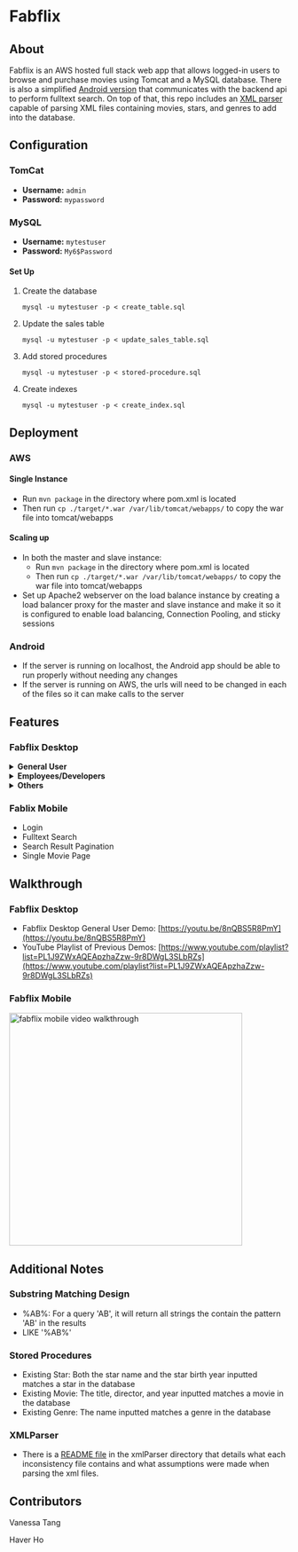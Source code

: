 # Fabflix

## About
Fabflix is an AWS hosted full stack web app that allows logged-in users to browse and purchase movies using Tomcat and a MySQL database. There is also a simplified [Android version](/Android) that communicates with the backend api to perform fulltext search. On top of that, this repo includes an [XML parser](/xmlParser) capable of parsing XML files containing movies, stars, and genres to add into the database.

## Configuration

### TomCat
  - **Username:** `admin`
  - **Password:** `mypassword`

### MySQL
  - **Username:** `mytestuser`
  - **Password:** `My6$Password`

#### Set Up
    
   1. Create the database
      ```
      mysql -u mytestuser -p < create_table.sql
      ```
   2. Update the sales table
      ```
      mysql -u mytestuser -p < update_sales_table.sql
      ```
   3. Add stored procedures
      ```
      mysql -u mytestuser -p < stored-procedure.sql
      ```
   4. Create indexes
      ```
      mysql -u mytestuser -p < create_index.sql
      ```

## Deployment

### AWS

#### Single Instance
  - Run `mvn package` in the directory where pom.xml is located
  - Then run `cp ./target/*.war /var/lib/tomcat/webapps/` to copy the war file into tomcat/webapps

#### Scaling up
  - In both the master and slave instance:
    - Run `mvn package` in the directory where pom.xml is located
    - Then run `cp ./target/*.war /var/lib/tomcat/webapps/` to copy the war file into tomcat/webapps
  - Set up Apache2 webserver on the load balance instance by creating a load balancer proxy for the master and slave instance and make it so it is configured to enable load balancing, Connection Pooling, and sticky sessions

### Android
  - If the server is running on localhost, the Android app should be able to run properly without needing any changes
  - If the server is running on AWS, the urls will need to be changed in each of the files so it can make calls to the server

## Features

### Fabflix Desktop
  <details> <summary><strong>General User</strong></summary>
    
  - Login
  - Login Filter
  - reCaptcha Verification
  - Top 20 Movies Page
  - Single Movie Page
  - Single Star Page
  - Search by Genre
  - Search by Start Character
  - Advanced Search
    - Search by Title, Director, Year, and/or Star
  - Fulltext Search
  - Search Autocomplete
  - Persisting Search Results Page
    - Even if the user navigates to a different page, their previous search results will be kept and can be accessed on the search results page
  - Search Results Pagination
  - Search Results Filters
    - Sorting
      - Sort by Title
      - Sort by Rating
      - Any combination of sorting ascending or descending can be applied
    - Page Size Limits
  - Add Movie to Cart
  - Movie Cart Page
    - Users can increment/decrement the copies of a movie in their cart
    - Users can delete a movie from their cart
  - Payment Page
  - Payment Confirmation Page
  </details>
 
  <details><summary><strong>Employees/Developers</strong></summary>
    
  - Employee Login
  - Employee Login Filter
  - reCaptcha Verifications
  - Database Metadata Page
  - Database Modifications using Stored Procedures
    - Adding a New Movie
    - Adding a New Star
    - Adding a New Genre
  </details>

  <details><summary><strong>Others</strong></summary>
    
  - XML Parser
    - To find more information about this, refer to the [XML Parser README](/xmlParser/README.md)
  - Password Encryption
  - Prepared Statements
    - Files with Prepared Statements
      - [GenreResultServlet.java](src/GenreResultServlet.java)
      - [StartTitleResultServlet.java](src/StartTitleResultServlet.java)
      - [SearchResultServlet.java](src/SearchResultServlet.java)
      - [SingleMovieServlet.java](src/SingleMovieServlet.java)
      - [SingleStarServlet.java](src/SingleStarServlet.java)
      - [MoviesServlet.java](src/MoviesServlet.java)
      - [PaymentServlet.java](src/PaymentServlet.java)
      - [CartServlet.java](src/CartServlet.java)
      - [ConfirmationServlet.java](src/ConfirmationServlet.java)
      - [MainInitServlet.java](src/MainInitServlet.java)
      - [MetadataServlet.java](src/MetadataServlet.java)
      - [AddGenreServlet.java](src/AddGenreServlet.java)
      - [AddMovieServlet.java](src/AddMovieServlet.java)
      - [AddStarServlet.java](src/AddStarServlet.java)
  - Connection Pooling
    - All code/configuration files using JDBC Connection Pooling
        - [GenreResultServlet.java](src/GenreResultServlet.java)
        - [StartTitleResultServlet.java](src/StartTitleResultServlet.java)
        - [SearchResultServlet.java](src/SearchResultServlet.java)
        - [SingleMovieServlet.java](src/SingleMovieServlet.java)
        - [SingleStarServlet.java](src/SingleStarServlet.java)
        - [MoviesServlet.java](src/MoviesServlet.java)
        - [PaymentServlet.java](src/PaymentServlet.java)
        - [CartServlet.java](src/CartServlet.java)
        - [ConfirmationServlet.java](src/ConfirmationServlet.java)
        - [MainInitServlet.java](src/MainInitServlet.java)
        - [MetadataServlet.java](src/MetadataServlet.java)
        - [AddGenreServlet.java](src/AddGenreServlet.java)
        - [AddMovieServlet.java](src/AddMovieServlet.java)
        - [AddStarServlet.java](src/AddStarServlet.java)
        - [Autocomplete.java](src/Autocomplete.java)
        - [FulltextServlet.java](src/FulltextServlet.java)
        - [LoginServlet.java](src/LoginServlet.java)
        - [EmployeeLoginServlet.java](src/EmployeeLoginServlet.java)
    
    - How is Connection Pooling utlized in the code?
        - Any servlet file in the src directory that needs to access the database should be using JDBC Connection Pooling
        - Multiple connections are established with a pool which saves having to open and close a connection each time a computation is done
        - When a connection is need to do a computation, an available connection from the pool is used and then it is put back after the computation is complete
    
    - How does Connection Pooling works with the two backend SQLs
        - Since there are two backend SQL (Master and Slave), there will be a connection pool for each of them meaning there are two separate connection pools, one for Master and one for Slave
        - For each datasource based on how they are defined in [context.xml](WebContent/META-INF/context.xml):
            - There will be at most 100 connections (maxTotal)
            - If more than 30 connections are not used, some of the connections will be closed to save resources (maxIdle)
            - The connection will timeout and fail after waiting for 10000 ms (maxWaitMillis)
  
  - Master/Slave Setup
    - All code/configuration files that contains routing queries to Master/Slave SQL.
        - [context.xml](WebContent/META-INF/context.xml) define the datasources for routing queries
          - *Note: This is currently set to localhost. To use this, the master SQL url has to be changed*
        - These files have their queries routed to the Master SQL because of inserting data into the database:
            - [PaymentServlet.java](src/PaymentServlet.java)
            - [AddGenreServlet.java](src/AddGenreServlet.java)
            - [AddMovieServlet.java](src/AddMovieServlet.java)
            - [AddStarServlet.java](src/AddStarServlet.java)
        - These files have their queries routed to the localhost which is randomized by the load balancer:
            - [Autocomplete.java](src/Autocomplete.java)
            - [CartServlet.java](src/CartServlet.java)
            - [ConfirmationServlet.java](src/ConfirmationServlet.java)
            - [EmployeeLoginServlet.java](src/EmployeeLoginServlet.java)
            - [FulltextServlet.java](src/FulltextServlet.java)
            - [GenreResultServlet.java](src/GenreResultServlet.java)
            - [LoginServlet.java](src/LoginServlet.java)
            - [MainInitServlet.java](src/MainInitServlet.java)
            - [MetadataServlet.java](src/MainInitServlet.java)
            - [MoviesServlet.java](src/MoviesServlet.java)
            - [SearchResultServlet.java](src/SearchResultServlet.java)
            - [SingleMovieServlet.java](src/SingleMovieServlet.java)
            - [SingleStarServlet.java](src/SingleStarServlet.java)
            - [StartTitleResultServlet](src/StartTitleResultServlet.java)

    - #### How are read/write requests routed to Master/Slave SQL?
        - Read requests should go to either the Master or Slave SQL since it does not involve making any changes to the database this is done by the load balancer
        - Write requests should only go to the Master SQL because only changes made in the master will be replicated to the slave and changes in slave will not be replicated to the master, so for when a record is inserted into the databases (ex. payment, adding movie/star/genre) it will directly call the Master SQL to do the insertion so both databases will remain identical
  
  - Load Balancer
  - JMeter Logs Processing
  </details>

### Fablix Mobile
  - Login
  - Fulltext Search
  - Search Result Pagination
  - Single Movie Page

## Walkthrough

### Fabflix Desktop
  - Fabflix Desktop General User Demo: [https://youtu.be/8nQBS5R8PmY](https://youtu.be/8nQBS5R8PmY)
  - YouTube Playlist of Previous Demos: [https://www.youtube.com/playlist?list=PL1J9ZWxAQEApzhaZzw-9r8DWgL3SLbRZs](https://www.youtube.com/playlist?list=PL1J9ZWxAQEApzhaZzw-9r8DWgL3SLbRZs)

### Fabflix Mobile
<img src='img/fabflix-mobile-demo.gif' height=420 width=auto alt='fabflix mobile video walkthrough'/>

## Additional Notes
### Substring Matching Design
  - %AB%: For a query 'AB', it will return all strings the contain the pattern 'AB' in the results
  - LIKE '%AB%'
### Stored Procedures
  - Existing Star: Both the star name and the star birth year inputted matches a star in the database
  - Existing Movie: The title, director, and year inputted matches a movie in the database
  - Existing Genre: The name inputted matches a genre in the database
### XMLParser
  - There is a [README file](xmlParser/README.md) in the xmlParser directory that details what each inconsistency file contains and what assumptions were made when parsing the xml files.

## Contributors
Vanessa Tang

Haver Ho
